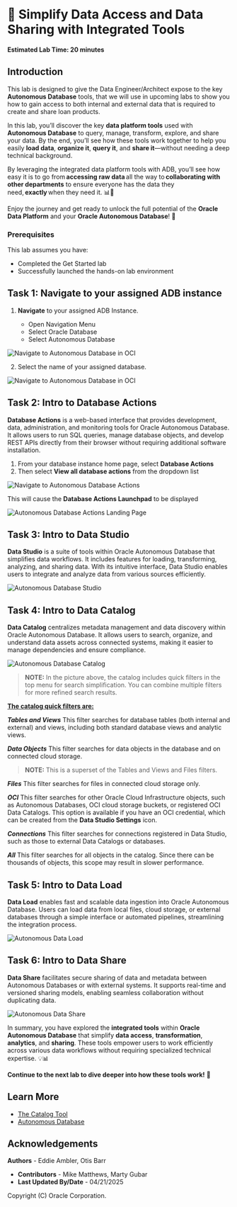# 🔗 Simplify Data Access and Data Sharing  with Integrated Tools

#### Estimated Lab Time: 20 minutes

## Introduction

This lab is designed to give the Data Engineer/Architect expose to the key **Autonomous Database** tools, that we will use in upcoming labs to show you how to gain access to both internal and external data that is required to create and share loan products.

In this lab, you’ll discover the key **data platform tools** used with **Autonomous Database** to query, manage, transform, explore, and share your data. By the end, you’ll see how these tools work together to help you easily **load data**, **organize it**, **query it**, and **share it**—without needing a deep technical background.

By leveraging the integrated data platform tools with ADB, you’ll see how easy it is to go from **accessing raw data** all the way to **collaborating with other departments** to ensure everyone has the data they need, **exactly** when they need it. 📊🤝

Enjoy the journey and get ready to unlock the full potential of the **Oracle Data Platform** and your **Oracle Autonomous Database**! 🚀

### Prerequisites

This lab assumes you have:

* Completed the Get Started lab
* Successfully launched the hands-on lab environment

## Task 1: **Navigate** to your assigned ADB instance

1. **Navigate** to your assigned ADB Instance.

    * Open Navigation Menu 
    * Select Oracle Database 
    * Select Autonomous Database 

![Navigate to Autonomous Database in OCI](./images/navigate-to-adb.png " ")

2. Select the name of your assigned database.

![Navigate to Autonomous Database in OCI](./images/oci-adb-select.png " ")

## Task 2: Intro to Database Actions

**Database Actions** is a web-based interface that provides development, data, administration, and monitoring tools for Oracle Autonomous Database. It allows users to run SQL queries, manage database objects, and develop REST APIs directly from their browser without requiring additional software installation.

1. From your database instance home page, select **Database Actions**
2. Then select **View all database actions** from the dropdown list

![Navigate to Autonomous Database Actions](./images/oci-adb-database-actions.png " ")

This will cause the **Database Actions Launchpad** to be displayed 

![Autonomous Database Actions Landing Page](./images/oci-adb-database-actions-landing-page.png " ")

## Task 3: Intro to Data Studio

**Data Studio** is a suite of tools within Oracle Autonomous Database that simplifies data workflows. It includes features for loading, transforming, analyzing, and sharing data. With its intuitive interface, Data Studio enables users to integrate and analyze data from various sources efficiently.

![Autonomous Database Studio](./images/adb-data-studio.png " ")

## Task 4: Intro to Data Catalog

**Data Catalog** centralizes metadata management and data discovery within Oracle Autonomous Database. It allows users to search, organize, and understand data assets across connected systems, making it easier to manage dependencies and ensure compliance.

![Autonomous Database Catalog](./images/adb-data-catalog.png " ")

> **NOTE:** In the picture above, the catalog includes quick filters in the top menu for search simplification.  You can combine multiple filters for more refined search results.

<u> **The catalog quick filters are:** </u>

***Tables and Views***
  This filter searches for database tables (both internal and external) and views, including both standard database views and analytic views.

***Data Objects***
  This filter searches for data objects in the database and on connected cloud storage.

> **NOTE:** This is a superset of the Tables and Views and Files filters.

***Files***
  This filter searches for files in connected cloud storage only.

***OCI***
  This filter searches for other Oracle Cloud Infrastructure objects, such as Autonomous Databases, OCI cloud storage buckets, or registered OCI Data Catalogs.
  This option is available if you have an OCI credential, which can be created from the **Data Studio Settings** icon.

***Connections***
  This filter searches for connections registered in Data Studio, such as those to external Data Catalogs or databases.

***All***
  This filter searches for all objects in the catalog. Since there can be thousands of objects, this scope may result in slower performance.

## Task 5: Intro to Data Load

**Data Load** enables fast and scalable data ingestion into Oracle Autonomous Database. Users can load data from local files, cloud storage, or external databases through a simple interface or automated pipelines, streamlining the integration process.

![Autonomous Data Load](./images/adb-data-load.png " ")

## Task 6: Intro to Data Share

**Data Share** facilitates secure sharing of data and metadata between Autonomous Databases or with external systems. It supports real-time and versioned sharing models, enabling seamless collaboration without duplicating data.

![Autonomous Data Share](./images/adb-data-share.png " ")

In summary, you have explored the **integrated tools** within **Oracle Autonomous Database** that simplify **data access**, **transformation**, **analytics**, and **sharing**. These tools empower users to work efficiently across various data workflows without requiring specialized technical expertise. 💡📊

**Continue to the next lab to dive deeper into how these tools work!** 🚀

## Learn More

* [The Catalog Tool](https://docs.oracle.com/en/cloud/paas/autonomous-database/serverless/adbsb/catalog-entities.html)
* [Autonomous Database](https://docs.oracle.com/en/cloud/paas/autonomous-database/index.html)

## Acknowledgements

**Authors** - Eddie Ambler, Otis Barr
* **Contributors** - Mike Matthews, Marty Gubar
* **Last Updated By/Date** - 04/21/2025

Copyright (C) Oracle Corporation.
